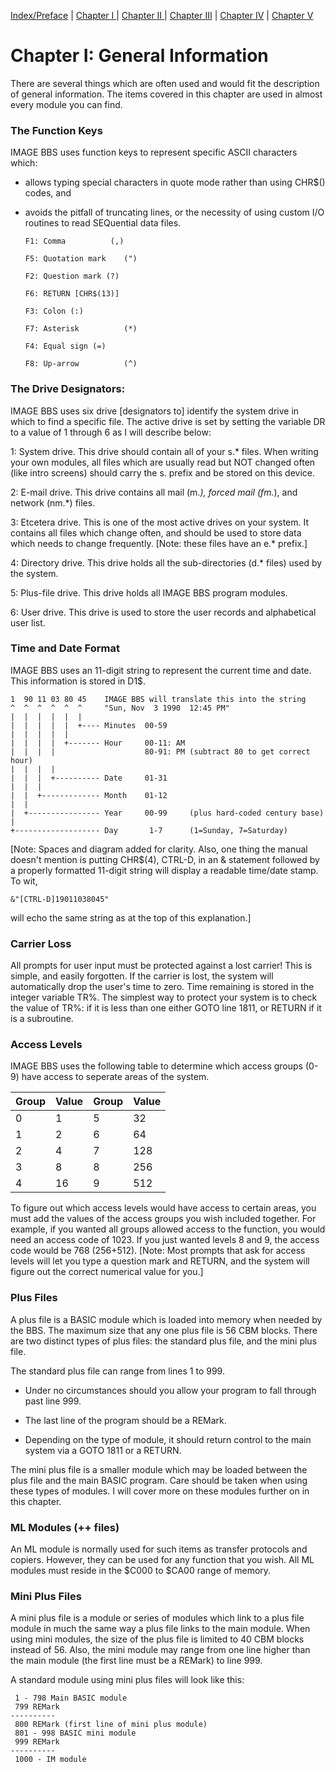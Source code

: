 [Index/Preface](index-preface.md) | [Chapter I ](Chapter1.md) | [Chapter II ](Chapter2.md) | [Chapter III](Chapter3.md) | [Chapter IV](Chapter4.md) | [Chapter V](Chapter5.md)

# Chapter I: General Information

There are several things which are often used and would fit the description of general information. The items covered in this chapter are used in almost every module you can find.

### The Function Keys

IMAGE BBS uses function keys to represent specific ASCII characters which:

-   allows typing special characters in quote mode rather than using CHR$() codes, and
    
-   avoids the pitfall of truncating lines, or the necessity of using custom I/O routines to read SEQuential data files.
    

		F1: Comma          (,)

		F5: Quotation mark    (")

		F2: Question mark (?)

		F6: RETURN [CHR$(13)]

		F3: Colon (:)

		F7: Asterisk          (*)

		F4: Equal sign (=)

		F8: Up-arrow          (^)

### The Drive Designators:

IMAGE BBS uses six drive [designators to] identify the system drive in which to find a specific file. The active drive is set by setting the variable DR to a value of 1 through 6 as I will describe below:

1: System drive. This drive should contain all of your s.* files. When writing your own modules, all files which are usually read but NOT changed often (like intro screens) should carry the s. prefix and be stored on this device.

2: E-mail drive. This drive contains all mail (m.*), forced mail (fm.*), and network (nm.*) files.

3: Etcetera drive. This is one of the most active drives on your system. It contains all files which change often, and should be used to store data which needs to change frequently. [Note: these files have an e.* prefix.]

4: Directory drive. This drive holds all the sub-directories (d.* files) used by the system.

5: Plus-file drive. This drive holds all IMAGE BBS program modules.

6: User drive. This drive is used to store the user records and alphabetical user list.

### Time and Date Format

IMAGE BBS uses an 11-digit string to represent the current time and date. This information is stored in D1$.

	1  90 11 03 80 45    IMAGE BBS will translate this into the string  
	^  ^  ^  ^  ^  ^     "Sun, Nov  3 1990  12:45 PM"  
	|  |  |  |  |  |  
	|  |  |  |  |  +---- Minutes  00-59   
	|  |  |  |  |  
	|  |  |  |  +------- Hour     00-11: AM         
	|  |  |  |                    80-91: PM (subtract 80 to get correct hour)  
	|  |  |  |  
	|  |  |  +---------- Date     01-31  
	|  |  |  
	|  |  +------------- Month    01-12  
	|  |  
	|  +---------------- Year     00-99     (plus hard-coded century base)  
	|  
	+------------------- Day       1-7      (1=Sunday, 7=Saturday)

[Note: Spaces and diagram added for clarity. Also, one thing the manual doesn't mention is putting CHR$(4), CTRL-D, in an & statement followed by a properly formatted 11-digit string will display a readable time/date stamp. To wit,
	
	&"[CTRL-D]19011038045"

will echo the same string as at the top of this explanation.]

### Carrier Loss

All prompts for user input must be protected against a lost carrier! This is simple, and easily forgotten. If the carrier is lost, the system will automatically drop the user's time to zero. Time remaining is stored in the integer variable TR%. The simplest way to protect your system is to check the value of TR%: if it is less than one either GOTO line 1811, or RETURN if it is a subroutine.

### Access Levels

IMAGE BBS uses the following table to determine which access groups (0-9) have access to seperate areas of the system.

| **Group** | **Value** | **Group** | **Value** |
|--|--|--|--|
| 0 | 1 | 5 | 32 |
| 1 | 2 | 6 | 64 |
| 2 | 4 | 7 | 128 |
| 3 | 8 | 8 | 256 |
| 4 | 16 | 9 | 512


To figure out which access levels would have access to certain areas, you must add the values of the access groups you wish included together. For example, if you wanted all groups allowed access to the function, you would need an access code of 1023. If you just wanted levels 8 and 9, the access code would be 768 (256+512). [Note: Most prompts that ask for access levels will let you type a question mark and RETURN, and the system will figure out the correct numerical value for you.]

### Plus Files

A plus file is a BASIC module which is loaded into memory when needed by the BBS. The maximum size that any one plus file is 56 CBM blocks. There are two distinct types of plus files: the standard plus file, and the mini plus file.

The standard plus file can range from lines 1 to 999.

-   Under no circumstances should you allow your program to fall through past line 999.
    
-   The last line of the program should be a REMark.
    
-   Depending on the type of module, it should return control to the main system via a GOTO 1811 or a RETURN.
    

The mini plus file is a smaller module which may be loaded between the plus file and the main BASIC program. Care should be taken when using these types of modules. I will cover more on these modules further on in this chapter.

### ML Modules (++ files)

An ML module is normally used for such items as transfer protocols and copiers. However, they can be used for any function that you wish. All ML modules must reside in the $C000 to $CA00 range of memory.

### Mini Plus Files

A mini plus file is a module or series of modules which link to a plus file module in much the same way a plus file links to the main module. When using mini modules, the size of the plus file is limited to 40 CBM blocks instead of 56. Also, the mini module may range from one line higher than the main module (the first line must be a REMark) to line 999.

A standard module using mini plus files will look like this:
	
	 1 - 798 Main BASIC module  
	 799 REMark 
	----------
	 800 REMark (first line of mini plus module)  
	 801 - 998 BASIC mini module  
	 999 REMark 
	----------
	 1000 - IM module
